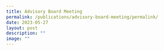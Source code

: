 ```yaml
---
title: Advisory Board Meeting
permalink: /publications/advisory-board-meeting/permalink/
date: 2023-05-27
layout: post
description: ""
image: ""
---
```

